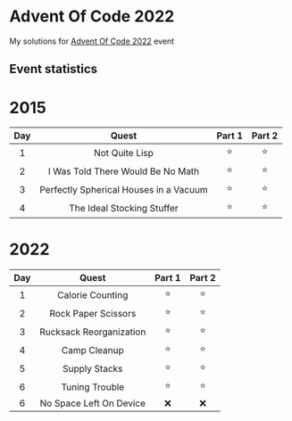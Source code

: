 # Advent Of Code 2022
My solutions for [Advent Of Code 2022](https://adventofcode.com/) event

## Event statistics


# 2015
| Day |            Quest             | Part 1 | Part 2 |
| :-: | :--------------------------: | :----: | :----: |
|  1  |    Not Quite Lisp     | ⭐ | ⭐ |
|  2  |    I Was Told There Would Be No Math     | ⭐ | ⭐ |
|  3  |    Perfectly Spherical Houses in a Vacuum     | ⭐ | ⭐ |
|  4  |    The Ideal Stocking Stuffer     | ⭐ | ⭐ |


# 2022
| Day |            Quest             | Part 1 | Part 2 |
| :-: | :--------------------------: | :----: | :----: |
|  1  |    Calorie Counting     | ⭐ | ⭐ |
|  2  |   Rock Paper Scissors   | ⭐ | ⭐ |
|  3  | Rucksack Reorganization | ⭐ | ⭐ |
|  4  |      Camp Cleanup       | ⭐ | ⭐ |
|  5  |      Supply Stacks      | ⭐ | ⭐ |
|  6  |      Tuning Trouble     | ⭐ | ⭐ |
|  6  | No Space Left On Device | ❌ | ❌ |